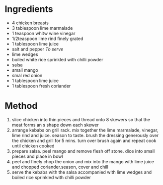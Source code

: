 # Ingredients

-   4 chicken breasts
-   3 tablespoon lime marmalade
-   1 teaspoon whitw wine vinegar
-   1/2teaspoon lime rind finely grated
-   1 tablespoon lime juice
-   salt and pepper *To serve*
-   lime wedges
-   boiled white rice sprinkled with chilli powder
-   salsa
-   small mango
-   smal red onion
-   1 tablespoon lime juice
-   1 tablespoon fresh coriander

# Method

1.  slice chicken into thin pieces and thread onto 8 skewers so that the meat forms an s shape down each skewer
2.  arrange kebabs on grill rack. mix together the lime marmalade, vinegar, lime rind and juice. season to taste. brush the dressing generously over the chicken and grill for 5 mins. turn over brush again and repeat cook until chicken cooked
3.  prepare salsa. peel mango and remove flesh off stone. dice into small pieces and place in bowl
4.  peel and finely chop the onion and mix into the mango with lime juice and chopped coriander.season, cover and chill
5.  serve the kebabs with the salsa accompanied with lime wedges and boiled rice sprinkled with chilli powder

